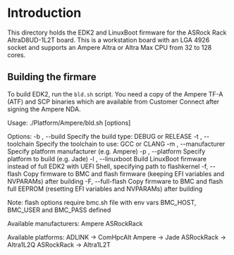Introduction
============

This directory holds the EDK2 and LinuxBoot firmware for the ASRock Rack
AltraD8UD-1L2T board. This is a workstation board with an LGA 4926 socket
and supports an Ampere Altra or Altra Max CPU from 32 to 128 cores.

Building the firmare
--------------------

To build EDK2, run the `bld.sh` script. You need a copy of the Ampere
TF-A (ATF) and SCP binaries which are available from Customer Connect
after signing the Ampere NDA.

Usage:
  ./Platform/Ampere/bld.sh [options]

Options:
  -b <bldtype>, --build <bldtype>  Specify the build type: DEBUG or RELEASE
  -t <tc>, --toolchain <tc>        Specify the toolchain to use: GCC or CLANG
  -m <mfg>, --manufacturer <mfg>   Specify platform manufacturer (e.g. Ampere)
  -p <plat>, --platform <plat>     Specify platform to build (e.g. Jade)
  -l <kern>, --linuxboot <kern>    Build LinuxBoot firmware instead of full EDK2 with UEFI Shell, specifying path to flashkernel
  -f, --flash                      Copy firmware to BMC and flash firmware (keeping EFI variables and NVPARAMs) after building
  -F, --full-flash                 Copy firmware to BMC and flash full EEPROM (resetting EFI variables and NVPARAMs) after building

  Note: flash options require bmc.sh file with env vars BMC_HOST, BMC_USER and BMC_PASS defined

  Available manufacturers:
    Ampere
    ASRockRack

  Available platforms:
    ADLINK -> ComHpcAlt
    Ampere -> Jade
    ASRockRack -> Altra1L2Q
    ASRockRack -> Altra1L2T

